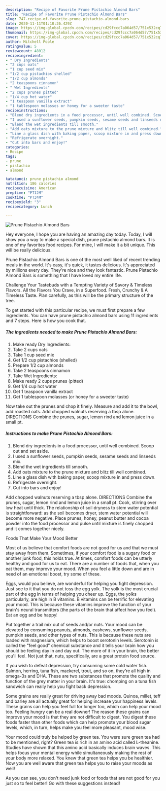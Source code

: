 ```yaml
---
description: "Recipe of Favorite Prune Pistachio Almond Bars"
title: "Recipe of Favorite Prune Pistachio Almond Bars"
slug: 747-recipe-of-favorite-prune-pistachio-almond-bars
date: 2020-11-11T01:10:26.429Z
image: https://img-global.cpcdn.com/recipes/cd29fccc7a064d57/751x532cq70/prune-pistachio-almond-bars-recipe-main-photo.jpg
thumbnail: https://img-global.cpcdn.com/recipes/cd29fccc7a064d57/751x532cq70/prune-pistachio-almond-bars-recipe-main-photo.jpg
cover: https://img-global.cpcdn.com/recipes/cd29fccc7a064d57/751x532cq70/prune-pistachio-almond-bars-recipe-main-photo.jpg
author: Mitchell Poole
ratingvalue: 5
reviewcount: 48012
recipeingredient:
- " Dry Ingredients"
- "2 cups oats"
- "1 cup seed mix"
- "1/2 cup pistachios shelled"
- "1/2 cup almonds"
- "2 teaspoons cinnamon"
- " Wet Ingredients"
- "2 cups prunes pitted"
- "1/4 cup hot water"
- "1 teaspoon vanilla extract"
- "1 tablespoon molasses or honey for a sweeter taste"
recipeinstructions:
- "Blend dry ingredients in a food processor, until well combined. Scoop out and set aside."
- "I used a sunflower seeds, pumpkin seeds, sesame seeds and linseeds mix."
- "Blend the wet ingredients till smooth."
- "Add oats mixture to the prune mixture and blitz till well combined."
- "Line a glass dish with baking paper, scoop mixture in and press down."
- "Refrigerate overnight."
- "Cut into bars and enjoy!"
categories:
- Recipe
tags:
- prune
- pistachio
- almond

katakunci: prune pistachio almond 
nutrition: 186 calories
recipecuisine: American
preptime: "PT12M"
cooktime: "PT34M"
recipeyield: "3"
recipecategory: Lunch

---
```



![Prune Pistachio Almond Bars](https://img-global.cpcdn.com/recipes/cd29fccc7a064d57/751x532cq70/prune-pistachio-almond-bars-recipe-main-photo.jpg)

Hey everyone, I hope you are having an amazing day today. Today, I will show you a way to make a special dish, prune pistachio almond bars. It is one of my favorites food recipes. For mine, I will make it a bit unique. This will be really delicious.

Prune Pistachio Almond Bars is one of the most well liked of recent trending meals in the world. It's easy, it's quick, it tastes delicious. It's appreciated by millions every day. They're nice and they look fantastic. Prune Pistachio Almond Bars is something that I have loved my entire life.

Challenge Your Tastebuds with a Tempting Variety of Savory &amp; Timeless Flavors. All the Flavors You Crave, in a Superfood. Fresh, Crunchy &amp; A Timeless Taste. Plan carefully, as this will be the primary structure of the tree.


To get started with this particular recipe, we must first prepare a few ingredients. You can have prune pistachio almond bars using 11 ingredients and 7 steps. Here is how you cook that.

<!--inarticleads1-->

##### The ingredients needed to make Prune Pistachio Almond Bars:

1. Make ready  Dry Ingredients:
1. Take 2 cups oats
1. Take 1 cup seed mix
1. Get 1/2 cup pistachios (shelled)
1. Prepare 1/2 cup almonds
1. Take 2 teaspoons cinnamon
1. Take  Wet Ingredients:
1. Make ready 2 cups prunes (pitted)
1. Get 1/4 cup hot water
1. Get 1 teaspoon vanilla extract
1. Get 1 tablespoon molasses (or honey for a sweeter taste)


Now take out the prunes and chop it finely. Measure and add it to the bowl, add roasted oats. Add chopped walnuts reserving a tbsp alone. DIRECTIONS Combine the prunes, sugar, lemon rind and lemon juice in a small pt. 

<!--inarticleads2-->

##### Instructions to make Prune Pistachio Almond Bars:

1. Blend dry ingredients in a food processor, until well combined. Scoop out and set aside.
1. I used a sunflower seeds, pumpkin seeds, sesame seeds and linseeds mix.
1. Blend the wet ingredients till smooth.
1. Add oats mixture to the prune mixture and blitz till well combined.
1. Line a glass dish with baking paper, scoop mixture in and press down.
1. Refrigerate overnight.
1. Cut into bars and enjoy!


Add chopped walnuts reserving a tbsp alone. DIRECTIONS Combine the prunes, sugar, lemon rind and lemon juice in a small pt. Cook, stirring over low heat until thick. The relationship of soil dryness to stem water potential is straightforward: as the soil becomes dryer, stem water potential will become more negative. Place prunes, honey, peanut butter and cocoa powder into the food processor and pulse until mixture is finely chopped and it comes together nicely. 

Foods That Make Your Mood Better


Most of us believe that comfort foods are not good for us and that we must stay away from them. Sometimes, if your comfort food is a sugary food or another junk food, this holds true. At times, comfort foods can be utterly healthy and good for us to eat. There are a number of foods that, when you eat them, may improve your mood. When you feel a little down and are in need of an emotional boost, try some of these.

Eggs, would you believe, are wonderful for helping you fight depression. Just see to it that you do not toss the egg yolk. The yolk is the most crucial part of the egg in terms of helping you cheer up. Eggs, the yolks particularly, are high in B vitamins. B vitamins can be terrific for elevating your mood. This is because these vitamins improve the function of your brain's neural transmitters (the parts of the brain that affect how you feel). Eat an egg and be happy!

Put together a trail mix out of seeds and/or nuts. Your mood can be elevated by consuming peanuts, almonds, cashews, sunflower seeds, pumpkin seeds, and other types of nuts. This is because these nuts are loaded with magnesium, which helps to boost serotonin levels. Serotonin is called the "feel good" chemical substance and it tells your brain how you should be feeling day in and day out. The more of it in your brain, the better you'll feel. Not just that, nuts, specifically, are a great protein food source.

If you wish to defeat depression, try consuming some cold water fish. Salmon, herring, tuna fish, mackerel, trout, and so on, they're all high in omega-3s and DHA. These are two substances that promote the quality and function of the grey matter in your brain. It's true: chomping on a tuna fish sandwich can really help you fight back depression. 

Some grains are really great for driving away bad moods. Quinoa, millet, teff and barley are all actually great for helping increase your happiness levels. These grains can help you feel full for longer too, which can help your mood too. Feeling hungry can be a real downer! The reason these grains can improve your mood is that they are not difficult to digest. You digest these foods faster than other foods which can help promote your blood sugar levels, which, in turn, helps make you feel more pleasant, mood wise.

Your mood could truly be helped by green tea. You were sure green tea had to be mentioned, right? Green tea is rich in an amino acid called L-theanine. Studies have shown that this amino acid basically induces brain waves. This helps focus your mental energy while simultaneously making the rest of your body more relaxed. You knew that green tea helps you be healthier. Now you are well aware that green tea helps you to raise your moods as well!

As you can see, you don't need junk food or foods that are not good for you just so to feel better! Go  with  these suggestions  instead!

